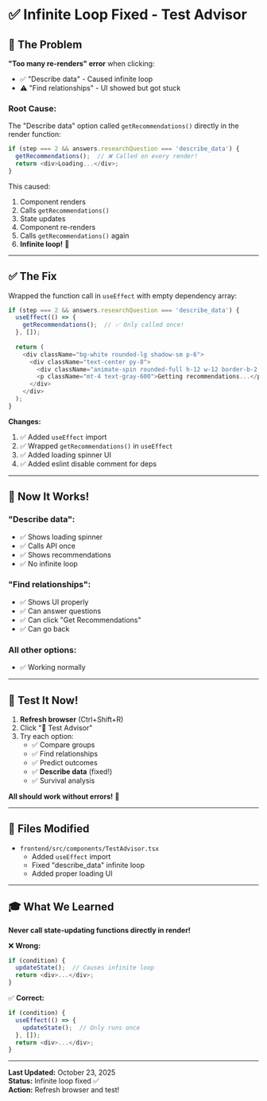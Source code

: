 # ✅ Infinite Loop Fixed - Test Advisor

## 🐛 The Problem

**"Too many re-renders" error** when clicking:
- ✅ "Describe data" - Caused infinite loop
- ⚠️ "Find relationships" - UI showed but got stuck

### Root Cause:
The "Describe data" option called `getRecommendations()` directly in the render function:

```typescript
if (step === 2 && answers.researchQuestion === 'describe_data') {
  getRecommendations();  // ❌ Called on every render!
  return <div>Loading...</div>;
}
```

This caused:
1. Component renders
2. Calls `getRecommendations()`
3. State updates
4. Component re-renders
5. Calls `getRecommendations()` again
6. **Infinite loop!** 🔄

---

## ✅ The Fix

Wrapped the function call in `useEffect` with empty dependency array:

```typescript
if (step === 2 && answers.researchQuestion === 'describe_data') {
  useEffect(() => {
    getRecommendations();  // ✅ Only called once!
  }, []);
  
  return (
    <div className="bg-white rounded-lg shadow-sm p-6">
      <div className="text-center py-8">
        <div className="animate-spin rounded-full h-12 w-12 border-b-2 border-blue-600 mx-auto"></div>
        <p className="mt-4 text-gray-600">Getting recommendations...</p>
      </div>
    </div>
  );
}
```

**Changes:**
1. ✅ Added `useEffect` import
2. ✅ Wrapped `getRecommendations()` in `useEffect`
3. ✅ Added loading spinner UI
4. ✅ Added eslint disable comment for deps

---

## 🚀 Now It Works!

### **"Describe data":**
- ✅ Shows loading spinner
- ✅ Calls API once
- ✅ Shows recommendations
- ✅ No infinite loop

### **"Find relationships":**
- ✅ Shows UI properly
- ✅ Can answer questions
- ✅ Can click "Get Recommendations"
- ✅ Can go back

### **All other options:**
- ✅ Working normally

---

## 🎯 Test It Now!

1. **Refresh browser** (Ctrl+Shift+R)
2. Click "🧭 Test Advisor"
3. Try each option:
   - ✅ Compare groups
   - ✅ Find relationships
   - ✅ Predict outcomes
   - ✅ **Describe data** (fixed!)
   - ✅ Survival analysis

**All should work without errors!** 🎉

---

## 📝 Files Modified

- `frontend/src/components/TestAdvisor.tsx`
  - Added `useEffect` import
  - Fixed "describe_data" infinite loop
  - Added proper loading UI

---

## 🎓 What We Learned

**Never call state-updating functions directly in render!**

❌ **Wrong:**
```typescript
if (condition) {
  updateState();  // Causes infinite loop
  return <div>...</div>;
}
```

✅ **Correct:**
```typescript
if (condition) {
  useEffect(() => {
    updateState();  // Only runs once
  }, []);
  return <div>...</div>;
}
```

---

**Last Updated:** October 23, 2025  
**Status:** Infinite loop fixed ✅  
**Action:** Refresh browser and test!
